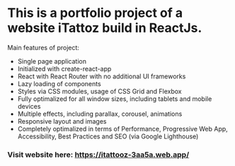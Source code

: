 # This is a portfolio project of a website iTattoz build in ReactJs.

Main features of project:

- Single page application
- Initialized with create-react-app
- React with React Router with no additional UI frameworks
- Lazy loading of components
- Styles via CSS modules, usage of CSS Grid and Flexbox
- Fully optimalized for all window sizes, including tablets and mobile devices
- Multiple effects, including parallax, corousel, animations
- Responsive layout and images
- Completely optimalized in terms of Performance, Progressive Web App, Accessibility, Best Practices and SEO (via Google Lighthouse)


### Visit website here: https://itattooz-3aa5a.web.app/